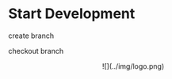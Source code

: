 # Start Development

create branch

checkout branch

<center id="footer">
  ![](../img/logo.png)
</center>
